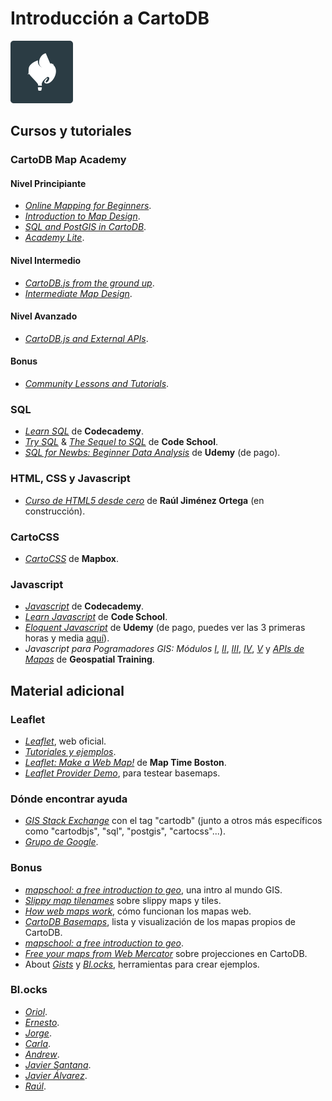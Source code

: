 # Introducción a CartoDB
<img src="/img/logo.png" width="100" height="100">

## Cursos y tutoriales

### CartoDB Map Academy

#### Nivel Principiante

* [*Online Mapping for Beginners*](http://academy.cartodb.com/courses/beginners-course/).
* [*Introduction to Map Design*](http://academy.cartodb.com/courses/design-for-beginners/).
* [*SQL and PostGIS in CartoDB*](http://academy.cartodb.com/courses/sql-postgis/).
* [*Academy Lite*](http://academy.cartodb.com/courses/academy-lite/).

#### Nivel Intermedio

* [*CartoDB.js from the ground up*](http://academy.cartodb.com/courses/cartodbjs-ground-up/).
* [*Intermediate Map Design*](http://academy.cartodb.com/courses/intermediate-design/).

#### Nivel Avanzado

* [*CartoDB.js and External APIs*](http://academy.cartodb.com/courses/cartodbjs-and-external-apis/).

#### Bonus

* [*Community Lessons and Tutorials*](http://academy.cartodb.com/courses/community/).

### SQL

* [*Learn SQL*](https://www.codecademy.com/learn/learn-sql) de **Codecademy**.
* [*Try SQL*](https://www.codeschool.com/courses/try-sql) & [*The Sequel to SQL*](https://www.codeschool.com/courses/the-sequel-to-sql) de **Code School**.
* [*SQL for Newbs: Beginner Data Analysis*](https://www.udemy.com/sql-for-newbs/) de **Udemy** (de pago).

### HTML, CSS y Javascript

* [*Curso de HTML5 desde cero*](https://www.gitbook.com/book/hhkaos/cursohtml5desdecero/details) de **Raúl Jiménez Ortega** (en construcción).

### CartoCSS

* [*CartoCSS*](https://www.mapbox.com/tilemill/docs/manual/carto/) de **Mapbox**.

### Javascript

* [*Javascript*](https://www.codecademy.com/learn/javascript) de **Codecademy**.
* [*Learn Javascript*](https://www.codeschool.com/learn/javascript) de **Code School**.
* [*Eloquent Javascript*](https://www.udemy.com/understand-javascript/) de **Udemy** (de pago, puedes ver las 3 primeras horas y media [aquí](https://www.youtube.com/watch?v=Bv_5Zv5c-Ts)).
* *Javascript para Pogramadores GIS: Módulos* [*I*](https://www.youtube.com/watch?v=_qFvPJHGuCw), [*II*](https://www.youtube.com/watch?v=UEQpIkrQv78), [*III*](https://www.youtube.com/watch?v=1kVJDyx5FK8),  [*IV*](https://www.youtube.com/watch?v=UQXEmqSOQK8), [*V*](https://www.youtube.com/watch?v=TW7lr0QDNd0) y [*APIs de Mapas*](https://www.youtube.com/watch?v=23X7GqLi5oQ) de **Geospatial Training**.

## Material adicional

### Leaflet

* [*Leaflet*](http://leafletjs.com/), web oficial.
* [*Tutoriales y ejemplos*](http://leafletjs.com/examples.html).
* [*Leaflet: Make a Web Map!*](http://maptimeboston.github.io/leaflet-intro/) de **Map Time Boston**.
* [*Leaflet Provider Demo*](http://leaflet-extras.github.io/leaflet-providers/preview/), para testear basemaps.

### Dónde encontrar ayuda

* [*GIS Stack Exchange*](http://gis.stackexchange.com/questions/tagged/cartodb) con el tag "cartodb" (junto a otros más específicos como "cartodbjs", "sql", "postgis", "cartocss"...).
* [*Grupo de Google*](https://groups.google.com/forum/#!forum/cartodb).

### Bonus

* [*mapschool: a free introduction to geo*](http://mapschool.io/), una intro al mundo GIS.
* [*Slippy map tilenames*](http://wiki.openstreetmap.org/wiki/Slippy_map_tilenames) sobre slippy maps y tiles.
* [*How web maps work*](https://www.mapbox.com/help/how-web-maps-work/), cómo funcionan los mapas web.
* [*CartoDB Basemaps*](http://bl.ocks.org/Xatpy/raw/854297419bd7eb3421d0/), lista y visualización de los mapas propios de CartoDB.
* [*mapschool: a free introduction to geo*](http://mapschool.io/).
* [*Free your maps from Web Mercator*](http://blog.cartodb.com/free-your-maps-web-mercator/) sobre projecciones en CartoDB.
* About [*Gists*](https://help.github.com/categories/gists/) y [*Bl.ocks*](https://bl.ocks.org/-/about), herramientas para crear ejemplos.

### Bl.ocks

* [*Oriol*](http://bl.ocks.org/oriolbx).
* [*Ernesto*](http://bl.ocks.org/ernesmb).
* [*Jorge*](http://bl.ocks.org/jsanz).
* [*Carla*](http://bl.ocks.org/iriberri).
* [*Andrew*](http://bl.ocks.org/andrewxhill).
* [*Javier Santana*](http://bl.ocks.org/javisantana).
* [*Javier Álvarez*](http://bl.ocks.org/xavijam).
* [*Raúl*](http://bl.ocks.org/rochoa).




